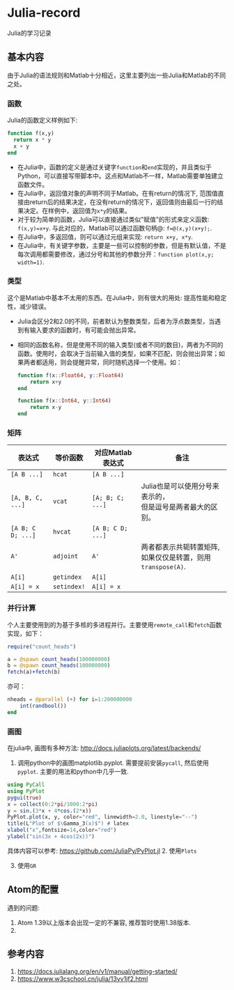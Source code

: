 # Julia-record
Julia的学习记录

## 基本内容

由于Julia的语法规则和Matlab十分相近，这里主要列出一些Julia和Matlab的不同之处。

### 函数

Julia的函数定义样例如下:
``` julia
function f(x,y)
  return x * y
  x + y
end
```

- 在Julia中，函数的定义是通过关键字`function`和`end`实现的，并且类似于Python，可以直接写带脚本中。这点和Matlab不一样，Matlab需要单独建立函数文件。
- 在Julia中，返回值对象的声明不同于Matlab。在有return的情况下, 范围值直接由return后的结果决定，在没有return的情况下，返回值则由最后一行的结果决定。在样例中，返回值为`x*y`的结果。
- 对于较为简单的函数，Julia可以直接通过类似"赋值"的形式来定义函数: `f(x,y)=x+y`. 与此对应的，Matlab可以通过函数句柄@: `f=@(x,y)(x+y);`.
- 在Julia中，多返回值，则可以通过元组来实现: `return x+y, x*y`.
- 在Julia中，有关键字参数，主要是一些可以控制的参数，但是有默认值，不是每次调用都需要修改，通过分号和其他的参数分开：`function plot(x,y; width=1)`.



### 类型

这个是Matlab中基本不太用的东西。在Julia中，则有很大的用处: 提高性能和稳定性，减少错误。

- Julia会区分2和2.0的不同，前者默认为整数类型，后者为浮点数类型，当遇到有输入要求的函数时，有可能会抛出异常。

- 相同的函数名称，但是使用不同的输入类型(或者不同的数目)，两者为不同的函数。使用时，会取决于当前输入值的类型，如果不匹配，则会抛出异常；如果两者都适用，则会提醒异常，同时随机选择一个使用。如：

  ```julia
  function f(x::Float64, y::Float64)
      return x+y
  end

  function f(x::Int64, y::Int64)
      return x-y
  end
  ```






### 矩阵

|表达式|等价函数|对应Matlab表达式|备注|
|-|-|-|-|
|`[A B ...]`|`hcat`|`[A B ...]`||
|`[A, B, C, ...]`|`vcat`|`[A; B; C; ...]`|Julia也是可以使用分号来表示的，<br>但是逗号是两者最大的区别。|
|`[A B; C D; ...]`|`hvcat`|`[A B; C D; ...]`||
|`A'`|`adjoint`|`A'`|两者都表示共轭转置矩阵, <br>如果仅仅是转置，则用`transpose(A)`.|
|`A[i]`|`getindex`|`A[i]`||
|`A[i] = x`|`setindex!`|`A[i] = x`||



### 并行计算

个人主要使用到的为基于多核的多进程并行。主要使用`remote_call`和`fetch`函数实现，如下：

```julia
require("count_heads")

a = @spawn count_heads(100000000)
b = @spawn count_heads(100000000)
fetch(a)+fetch(b)
```

亦可：

```julia
nheads = @parallel (+) for i=1:200000000
    int(randbool())
end
```



### 画图
在julia中, 画图有多种方法: http://docs.juliaplots.org/latest/backends/
1. 调用python中的画图matplotlib.pyplot. 需要提前安装`pycall`, 然后使用`pyplot`. 主要的用法和python中几乎一致.
```julia
using PyCall
using PyPlot
pygui(true)
x = collect(0:2*pi/1000:2*pi)
y = sin.(3*x + 4*cos.(2*x))
PyPlot.plot(x, y, color="red", linewidth=2.0, linestyle="--")
title(L"Plot of $\Gamma_3(x)$") # latex
xlabel("x",fontsize=14,color="red")
ylabel("sin(3x + 4cos(2x))")
```
具体内容可以参考: https://github.com/JuliaPy/PyPlot.jl
2. 使用`Plots`

3. 使用`GR`


## Atom的配置
遇到的问题:
1. Atom 1.39以上版本会出现一定的不兼容, 推荐暂时使用1.38版本.
2.

## 参考内容
1. https://docs.julialang.org/en/v1/manual/getting-started/
2. https://www.w3cschool.cn/julia/13yv1jf2.html

